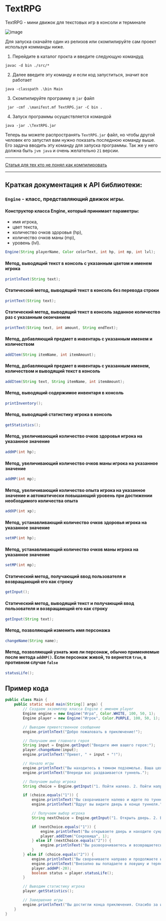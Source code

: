 # TextRPG
TextRPG - мини движок для текстовых игр в консоли и терминале 

![image](https://github.com/tailogs/TextRPG/assets/69743960/efac8d08-3700-4635-90f6-fd88dae76e90)

Для запуска скачайте один из релизов или скомпилируйте сам проект используя комманды ниже.

1. Перейдите в каталог прокта и введите следующую командуд

```shell
javac -d bin ./src/*
```

2. Далее введите эту команду и если код запуститься, значит все работает

```shell
java -classpath .\bin Main
```

3. Скомпилируйте программу в `jar` файл

```shell
 jar -cmf .\manifest.mf TextRPG.jar -C bin .
```

4. Запуск программы осуществляется командой

```shell
java -jar .\TextRPG.jar
```

Теперь вы можете распространять `TextRPG.jar` файл, 
но чтобы другой человек его запустил вам нужно показать последнюю команду выше.
Его задача вводить эту команду для запуска программы.
Так же у него должна быть `jvm java` и очень желательно `21` версии.

---

[Статья для тех кто не понял как компилировать](https://javarush.com/groups/posts/2318-kompiljacija-v-java)

---

## Краткая документация к API библиотеки:

### `Engine` - класс, представляющий движок игры.

#### Конструктор класса Engine, который принимает параметры:
- имя игрока,
- цвет текста,
- количество очков здоровья (hp),
- количество очков маны (mp),
- уровень (lvl).

```java
Engine(String playerName, Color colorText, int hp, int mp, int lvl);
```

#### Метод, выводящий текст в консоль с указанным цветом и именем игрока

```java
printlnText(String text);
```

#### Статический метод, выводящий текст в консоль без перевода строки

```java
printText(String text);
```

#### Статический метод, выводящий текст в консоль заданное количество раз с указанным окончанием

```java
printText(String text, int amount, String endText);
```

#### Метод, добавляющий предмет в инвентарь с указанным именем и количеством

```java
addItem(String itemName, int itemAmount);
```

#### Метод, добавляющий предмет в инвентарь с указанным именем, количеством и выводящий текст в консоль

```java
addItem(String text, String itemName, int itemAmount);
```

#### Метод, выводящий содержимое инвентаря в консоль

```java
printInventory();
```

#### Метод, выводящий статистику игрока в консоль

```java
getStatistics();
```

#### Метод, увеличивающий количество очков здоровья игрока на указанное значение

```java
addHP(int hp);
```

#### Метод, увеличивающий количество очков маны игрока на указанное значение

```java
addMP(int mp);
```

#### Метод, увеличивающий количество опыта игрока на указанное значение и автоматически повышающий уровень при достижении необходимого количества опыта

```java
addXP(int xp);
```

#### Метод, устанавливающий количество очков здоровья игрока на указанное значение

```java
setHP(int hp);
```

#### Метод, устанавливающий количество очков маны игрока на указанное значение

```java
setMP(int mp);
```

#### Статический метод, получающий ввод пользователя и возвращающий его как строку

```java
getInput();
```

#### Статический метод, выводящий текст и получающий ввод пользователя и возвращающий его как строку

```java
getInput(String text);
```

#### Метод, позволяющий изменить имя персонажа

```java
changeName(String name);
```

#### Метод, позволяющий узнать жив ли персонаж, обычно применяемые после метода `addHP()`. Если персонаж живой, то вернется `true`, в противном случае `false`

```java
statusLife();
```

## Пример кода

```java
public class Main {
    public static void main(String[] args) {
        // Создаем экземпляр класса Engine с именем player
        Engine engine = new Engine("Игра", Color.WHITE, 100, 50, 1);
        Engine player = new Engine("Игрок", Color.PURPLE, 100, 50, 1);

        // Выводим приветственное сообщение
        engine.printlnText("Добро пожаловать в приключение!");

        // Получаем имя главного героя
        String input = Engine.getInput("Введите имя вашего героя:");
        player.changeName(input);
        engine.printlnText("Привет, " + input + "!");

        // Начало игры
        engine.printlnText("Вы находитесь в темном подземелье. Ваша цель - найти выход.");
        engine.printlnText("Впереди вас раздваивается туннель.");

        // Получаем выбор игрока
        String choice = Engine.getInput("1. Пойти налево. 2. Пойти направо. > ");

        if (choice.equals("1")) {
            engine.printlnText("Вы сворачиваете налево и идете по туннелю.");
            engine.printlnText("Вдруг вы видите дверь в конце туннеля.");

            // Получаем выбор игрока
            String nextChoice = Engine.getInput("1. Открыть дверь. 2. Вернуться обратно. > ");

            if (nextChoice.equals("1")) {
                engine.printlnText("Вы открываете дверь и находите сундук с сокровищами.");
                player.addItem("Сокровища", 1);
            } else if (nextChoice.equals("2")) {
                engine.printlnText("Вы разворачиваетесь и возвращаетесь обратно.");
            }
        } else if (choice.equals("2")) {
            engine.printlnText("Вы сворачиваете направо и продолжаете идти.");
            engine.printlnText("Внезапно вы попадаете в ловушку и теряете часть здоровья.");
            player.addHP(-20);
            boolean status = player.statusLife();
        }

        // Выводим статистику игрока
        player.getStatistics();

        // Завершение игры
        engine.printlnText("Вы достигли конца приключения. Спасибо за игру!");
    }
}

```
